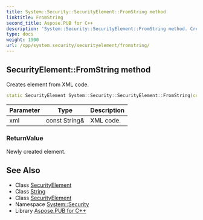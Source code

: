 ```yaml
---
title: System::Security::SecurityElement::FromString method
linktitle: FromString
second_title: Aspose.PUB for C++
description: 'System::Security::SecurityElement::FromString method. Creates element from XML code in C++.'
type: docs
weight: 1900
url: /cpp/system.security/securityelement/fromstring/
---
```

## SecurityElement::FromString method


Creates element from XML code.

```cpp
static SecurityElement System::Security::SecurityElement::FromString(const String &xml)
```


| Parameter | Type | Description |
| --- | --- | --- |
| xml | const String\& | XML code. |

### ReturnValue

Newly created element.

## See Also

* Class [SecurityElement](../)
* Class [String](../../../system/string/)
* Class [SecurityElement](../)
* Namespace [System::Security](../../)
* Library [Aspose.PUB for C++](../../../)
